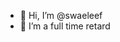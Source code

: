 - 👋 Hi, I’m @swaeleef
- 👀 I’m a full time retard

<!---
swaeleef/swaeleef is a ✨ special ✨ repository because its `README.md` (this file) appears on your GitHub profile.
You can click the Preview link to take a look at your changes.
--->
